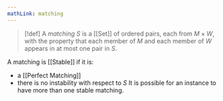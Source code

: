 ```yaml
---
mathLink: matching
---
```


>[!def]
> A *matching* $S$ is a [[Set]] of ordered pairs, each from $M\times W$, with the property that each member of $M$ and each member of $W$ appears in at most one pair in $S$.

A matching is [[Stable]] if it is: 
- a [[Perfect Matching]]
- there is no instability with respect to $S$
It is possible for an instance to have more than one stable matching. 













